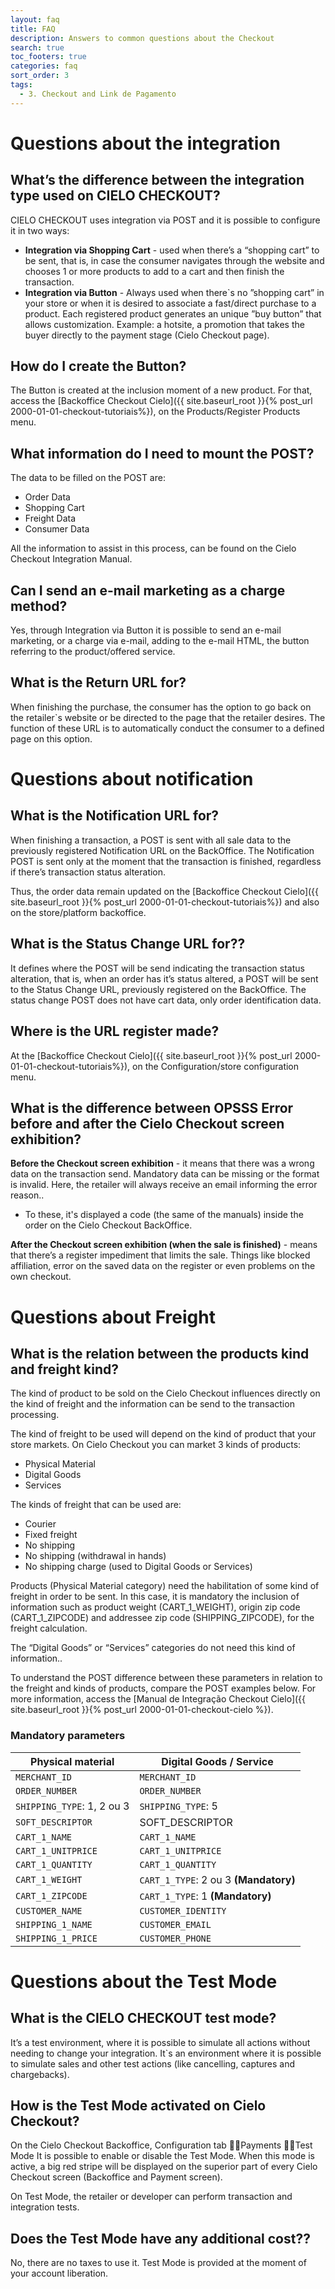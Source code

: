 ```yaml
---
layout: faq
title: FAQ
description: Answers to common questions about the Checkout
search: true
toc_footers: true
categories: faq
sort_order: 3
tags:
  - 3. Checkout and Link de Pagamento
---
```


# Questions about the integration

## What’s the difference between the integration type used on CIELO CHECKOUT?

CIELO CHECKOUT uses integration via POST and it is possible to configure it in two ways:

- **Integration via Shopping Cart** - used when there’s a “shopping cart” to be sent, that is, in case the consumer navigates through the website and chooses 1 or more products to add to a cart and then finish the transaction.
- **Integration via Button** - Always used when there`s no ”shopping cart” in your store or when it is desired to associate a fast/direct purchase to a product. Each registered product generates an unique ”buy button” that allows customization. Example: a hotsite, a promotion that takes the buyer directly to the payment stage (Cielo Checkout page).

## How do I create the Button?

The Button is created at the inclusion moment of a new product. For that, access the [Backoffice Checkout Cielo]({{ site.baseurl_root }}{% post_url 2000-01-01-checkout-tutoriais%}), on the Products/Register Products menu.

## What information do I need to mount the POST?

The data to be filled on the POST are:

- Order Data
- Shopping Cart
- Freight Data
- Consumer Data

All the information to assist in this process, can be found on the Cielo Checkout Integration Manual.

## Can I send an e-mail marketing as a charge method?

Yes, through Integration via Button it is possible to send an e-mail marketing, or a charge via e-mail, adding to the e-mail HTML, the button referring to the product/offered service.

## What is the Return URL for?

When finishing the purchase, the consumer has the option to go back on the retailer`s website or be directed to the page that the retailer desires. The function of these URL is to automatically conduct the consumer to a defined page on this option.

# Questions about notification

## What is the Notification URL for?

When finishing a transaction, a POST is sent with all sale data to the previously registered Notification URL on the BackOffice. The Notification POST is sent only at the moment that the transaction is finished, regardless if there’s transaction status alteration.

Thus, the order data remain updated on the [Backoffice Checkout Cielo]({{ site.baseurl_root }}{% post_url 2000-01-01-checkout-tutoriais%}) and also on the store/platform backoffice.

## What is the Status Change URL for??

It defines where the POST will be send indicating the transaction status alteration, that is, when an order has it’s status altered, a POST will be sent to the Status Change URL, previously registered on the BackOffice. The status change POST does not have cart data, only order identification data.

## Where is the URL register made?

At the [Backoffice Checkout Cielo]({{ site.baseurl_root }}{% post_url 2000-01-01-checkout-tutoriais%}), on the Configuration/store configuration menu.

## What is the difference between OPSSS Error before and after the Cielo Checkout screen exhibition?

**Before the Checkout screen exhibition** - it means that there was a wrong data on the transaction send. Mandatory data can be missing or the format is invalid. Here, the retailer will always receive an email informing the error reason..

- To these, it's displayed a code (the same of the manuals) inside the order on the Cielo Checkout BackOffice.

**After the Checkout screen exhibition (when the sale is finished)** - means that there’s a register impediment that limits the sale. Things like blocked affiliation, error on the saved data on the register or even problems on the own checkout.

# Questions about Freight

## What is the relation between the products kind and freight kind?

The kind of product to be sold on the Cielo Checkout influences directly on the kind of freight and the information can be send to the transaction processing.

The kind of freight to be used will depend on the kind of product that your store markets. On Cielo Checkout you can market 3 kinds of products:

- Physical Material
- Digital Goods
- Services

The kinds of freight that can be used are:

- Courier
- Fixed freight
- No shipping
- No shipping (withdrawal in hands)
- No shipping charge (used to Digital Goods or Services)

Products (Physical Material category) need the habilitation of some kind of freight in order to be sent. In this case, it is mandatory the inclusion of information such as product weight (CART_1_WEIGHT), origin zip code (CART_1_ZIPCODE) and addressee zip code (SHIPPING_ZIPCODE), for the freight calculation.

The “Digital Goods” or “Services” categories do not need this kind of information..

To understand the POST difference between these parameters in relation to the freight and kinds of products, compare the POST examples below. For more information, access the [Manual de Integração Checkout Cielo]({{ site.baseurl_root }}{% post_url 2000-01-01-checkout-cielo %}).

### Mandatory parameters

| Physical material          | Digital Goods / Service               |
| -------------------------- | ------------------------------------- |
| `MERCHANT_ID`              | `MERCHANT_ID`                         |
| `ORDER_NUMBER`             | `ORDER_NUMBER`                        |
| `SHIPPING_TYPE`: 1, 2 ou 3 | `SHIPPING_TYPE`: 5                    |
| `SOFT_DESCRIPTOR`          | SOFT_DESCRIPTOR                       |
| `CART_1_NAME`              | `CART_1_NAME`                         |
| `CART_1_UNITPRICE`         | `CART_1_UNITPRICE`                    |
| `CART_1_QUANTITY`          | `CART_1_QUANTITY`                     |
| `CART_1_WEIGHT`            | `CART_1_TYPE`: 2 ou 3 **(Mandatory)** |
| `CART_1_ZIPCODE`           | `CART_1_TYPE`: 1 **(Mandatory)**      |
| `CUSTOMER_NAME`            | `CUSTOMER_IDENTITY`                   |
| `SHIPPING_1_NAME`          | `CUSTOMER_EMAIL`                      |
| `SHIPPING_1_PRICE`         | `CUSTOMER_PHONE`                      |

# Questions about the Test Mode

## What is the CIELO CHECKOUT test mode?

It’s a test environment, where it is possible to simulate all actions without needing to change your integration. It`s an environment where it is possible to simulate sales and other test actions (like cancelling, captures and chargebacks).

## How is the Test Mode activated on Cielo Checkout?

On the Cielo Checkout Backoffice, Configuration tab Payments Test Mode It is possible to enable or disable the Test Mode. When this mode is active, a big red stripe will be displayed on the superior part of every Cielo Checkout screen (Backoffice and Payment screen).

On Test Mode, the retailer or developer can perform transaction and integration tests.

## Does the Test Mode have any additional cost??

No, there are no taxes to use it. Test Mode is provided at the moment of your account liberation.
